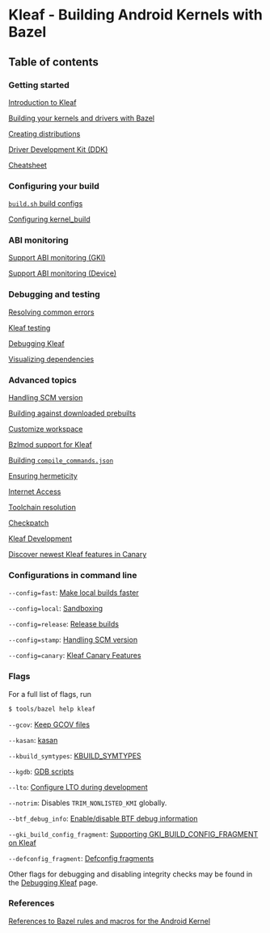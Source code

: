 # Kleaf - Building Android Kernels with Bazel

## Table of contents

### Getting started

[Introduction to Kleaf](docs/kleaf.md)

[Building your kernels and drivers with Bazel](docs/impl.md)

[Creating distributions](docs/dist.md)

[Driver Development Kit (DDK)](docs/ddk/main.md)

[Cheatsheet](docs/cheatsheet.md)

### Configuring your build

[`build.sh` build configs](docs/build_configs.md)

[Configuring kernel\_build](docs/kernel_config.md)

### ABI monitoring

[Support ABI monitoring (GKI)](docs/abi.md)

[Support ABI monitoring (Device)](docs/abi_device.md)

### Debugging and testing

[Resolving common errors](docs/errors.md)

[Kleaf testing](docs/testing.md)

[Debugging Kleaf](docs/debugging.md)

[Visualizing dependencies](docs/dependencies.md)

### Advanced topics

[Handling SCM version](docs/scmversion.md)

[Building against downloaded prebuilts](docs/download_prebuilt.md)

[Customize workspace](docs/workspace.md)

[Bzlmod support for Kleaf](docs/bzlmod.md)

[Building `compile_commands.json`](docs/compile_commands.md)

[Ensuring hermeticity](docs/hermeticity.md)

[Internet Access](docs/network.md)

[Toolchain resolution](docs/toolchains.md)

[Checkpatch](docs/checkpatch.md)

[Kleaf Development](docs/kleaf_development.md)

[Discover newest Kleaf features in Canary](docs/canary.md)

### Configurations in command line

`--config=fast`: [Make local builds faster](docs/fast.md)

`--config=local`: [Sandboxing](docs/sandbox.md)

`--config=release`: [Release builds](docs/release.md)

`--config=stamp`: [Handling SCM version](docs/scmversion.md)

`--config=canary`: [Kleaf Canary Features](docs/canary.md)

### Flags

For a full list of flags, run

```sh
$ tools/bazel help kleaf
```

`--gcov`: [Keep GCOV files](docs/gcov.md)

`--kasan`: [kasan](docs/kasan.md)

`--kbuild_symtypes`: [KBUILD\_SYMTYPES](docs/symtypes.md)

`--kgdb`: [GDB scripts](docs/kgdb.md)

`--lto`: [Configure LTO during development](docs/lto.md)

`--notrim`: Disables `TRIM_NONLISTED_KMI` globally.

`--btf_debug_info`: [Enable/disable BTF debug information](docs/btf.md)

`--gki_build_config_fragment`:
[Supporting GKI\_BUILD\_CONFIG\_FRAGMENT on Kleaf](docs/gki_build_config_fragment.md)

`--defconfig_fragment`: [Defconfig fragments](docs/kernel_config.md#defconfig-fragments)

Other flags for debugging and disabling integrity checks may be found in the
[Debugging Kleaf](docs/debugging.md) page.

### References

[References to Bazel rules and macros for the Android Kernel](docs/api_reference.md)
